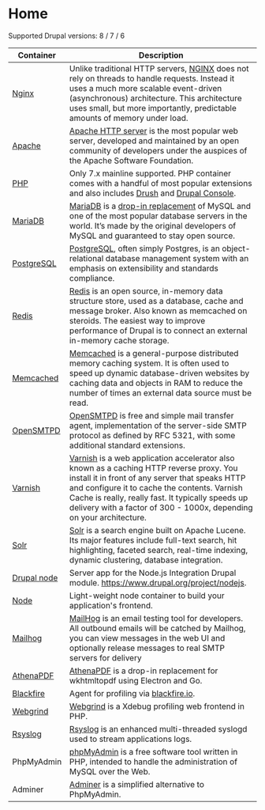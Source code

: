 # Home

Supported Drupal versions: 8 / 7 / 6

| Container | Description |
| --------- | ----------- |
| [Nginx] | Unlike traditional HTTP servers, [NGINX](http://nginx.org/) does not rely on threads to handle requests. Instead it uses a much more scalable event-driven (asynchronous) architecture. This architecture uses small, but more importantly, predictable amounts of memory under load. |
| [Apache] | [Apache HTTP server](https://httpd.apache.org/) is the most popular web server, developed and maintained by an open community of developers under the auspices of the Apache Software Foundation. |
| [PHP] | Only 7.x mainline supported. PHP container comes with a handful of most popular extensions and also includes [Drush](http://drush.org/) and [Drupal Console](https://drupalconsole.com/). |
| [MariaDB] | [MariaDB](http://mariadb.org/) is a [drop-in replacement](https://en.wikipedia.org/wiki/Drop-in_replacement) of MySQL and one of the most popular database servers in the world. It’s made by the original developers of MySQL and guaranteed to stay open source. |
| [PostgreSQL] | [PostgreSQL](http://postgres.org), often simply Postgres, is an object-relational database management system with an emphasis on extensibility and standards compliance.|
| [Redis] | [Redis](https://redis.io/) is an open source, in-memory data structure store, used as a database, cache and message broker. Also known as memcached on steroids. The easiest way to improve performance of Drupal is to connect an external in-memory cache storage. |
| [Memcached] | [Memcached](https://memcached.org) is a general-purpose distributed memory caching system. It is often used to speed up dynamic database-driven websites by caching data and objects in RAM to reduce the number of times an external data source must be read. |
| [OpenSMTPD] | [OpenSMTPD](https://www.opensmtpd.org/) is free and simple mail transfer agent, implementation of the server-side SMTP protocol as defined by RFC 5321, with some additional standard extensions. |
| [Varnish] | [Varnish](http://varnish-cache.org/) is a web application accelerator also known as a caching HTTP reverse proxy. You install it in front of any server that speaks HTTP and configure it to cache the contents. Varnish Cache is really, really fast. It typically speeds up delivery with a factor of 300 - 1000x, depending on your architecture. |
| [Solr] | [Solr](http://lucene.apache.org/solr/) is a search engine built on Apache Lucene. Its major features include full-text search, hit highlighting, faceted search, real-time indexing, dynamic clustering, database integration. |
| [Drupal node] | Server app for the Node.js Integration Drupal module. https://www.drupal.org/project/nodejs. |
| [Node] | Light-weight node container to build your application's frontend. |
| [Mailhog] | [MailHog](https://github.com/mailhog/MailHog) is an email testing tool for developers. All outbound emails will be catched by Mailhog, you can view messages in the web UI and optionally release messages to real SMTP servers for delivery |
| [AthenaPDF] | [AthenaPDF](http://www.athenapdf.com/) is a drop-in replacement for wkhtmltopdf using Electron and Go. |
| [Blackfire] | Agent for profiling via [blackfire.io](https://blackfire.io/docs/reference-guide/faq). |
| [Webgrind] | [Webgrind](https://github.com/jokkedk/webgrind) is a Xdebug profiling web frontend in PHP. |
| [Rsyslog] | [Rsyslog](http://www.rsyslog.com/) is an enhanced multi-threaded syslogd used to stream applications logs. |
| PhpMyAdmin | [phpMyAdmin](https://www.phpmyadmin.net/) is a free software tool written in PHP, intended to handle the administration of MySQL over the Web. |
| Adminer | [Adminer](https://www.adminer.org/) is a simplified alternative to PhpMyAdmin. |

[Apache]: containers/apache.md
[AthenaPDF]: containers/athenapdf.md
[Blackfire]: containers/blackfire.md
[Mailhog]: containers/mailhog.md
[MariaDB]: containers/mariadb.md
[Memcached]: containers/memcached.md
[Nginx]: containers/nginx.md
[Drupal node]: containers/drupal-node.md
[Node]: containers/node.md
[OpenSMTPD]: containers/opensmtpd.md
[PHP]: containers/php.md
[PostgreSQL]: containers/postgres.md
[Redis]: containers/redis.md
[Rsyslog]: containers/rsyslog.md
[Solr]: containers/solr.md
[Varnish]: containers/varnish.md
[Webgrind]: containers/webgrind.md
